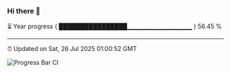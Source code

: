 ### Hi there 👋

⏳ Year progress { ████████████████▁▁▁▁▁▁▁▁▁▁▁▁▁▁ } 56.45 %

---

⏰ Updated on Sat, 26 Jul 2025 01:00:52 GMT

![Progress Bar CI](https://github.com/Shyam-Makwana/GitHub-Actions-Demo/workflows/Progress%20Bar%20CI/badge.svg)
